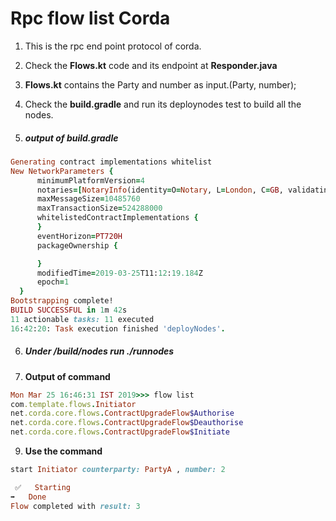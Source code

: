 # Rpc flow list Corda


1. This is the rpc end point protocol of corda.

2. Check the **Flows.kt** code and its endpoint at **Responder.java**

3. **Flows.kt** contains the Party and number as input.(Party, number);

4. Check the **build.gradle** and run its deploynodes test to build all the nodes.

5. ##### output of build.gradle


```ruby
Generating contract implementations whitelist 
New NetworkParameters {
      minimumPlatformVersion=4  
      notaries=[NotaryInfo(identity=O=Notary, L=London, C=GB, validating=false)]
      maxMessageSize=10485760
      maxTransactionSize=524288000 
      whitelistedContractImplementations {
      }
      eventHorizon=PT720H
      packageOwnership {

      }
      modifiedTime=2019-03-25T11:12:19.184Z
      epoch=1
  } 
Bootstrapping complete!
BUILD SUCCESSFUL in 1m 42s
11 actionable tasks: 11 executed
16:42:20: Task execution finished 'deployNodes'.
```

6. ##### Under /build/nodes run ./runnodes


7. **Output of command**

``` ruby 
Mon Mar 25 16:46:31 IST 2019>>> flow list
com.template.flows.Initiator
net.corda.core.flows.ContractUpgradeFlow$Authorise
net.corda.core.flows.ContractUpgradeFlow$Deauthorise
net.corda.core.flows.ContractUpgradeFlow$Initiate
```

9. **Use the command** 

``` ruby
start Initiator counterparty: PartyA , number: 2

 ✅   Starting
➡️   Done
Flow completed with result: 3

```






